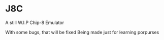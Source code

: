 # J8C
A still W.I.P Chip-8 Emulator

With some bugs, that will be fixed 
Being made just for learning porpurses
